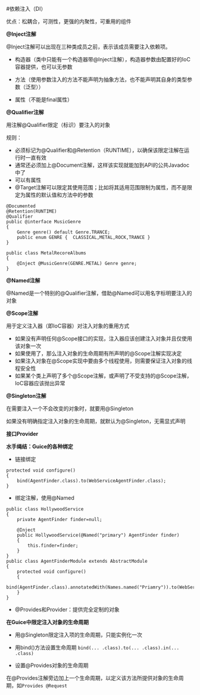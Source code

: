 #依赖注入（DI）

优点：松耦合，可测性，更强的内聚性，可重用的组件

**@Inject注解**

@Inject注解可以出现在三种类成员之前，表示该成员需要注入依赖项。

* 构造器（类中只能有一个构造器带@Inject注解），构造器参数由配置好的IoC容器提供，也可以无参数

* 方法（使用参数注入的方法不能声明为抽象方法，也不能声明其自身的类型参数（泛型））

* 属性（不能是final属性）

**@Qualifier注解**

用注解@Qualifier限定（标识）要注入的对象

规则：

* 必须标记为@Qualifier和@Retention（RUNTIME），以确保该限定注解在运行时一直有效
* 通常还必须加上@Document注解，这样该实现就能加到API的公共Javadoc中了
* 可以有属性
* @Target注解可以限定其使用范围；比如将其适用范围限制为属性，而不是限定为属性的默认值和方法中的参数

```
@Documented
@Retention(RUNTIME)
@Qualifier
public @interface MusicGenre
{
    Genre genre() default Genre.TRANCE;
    public enum GENRE {  CLASSICAL,METAL,ROCK,TRANCE }
}

public class MetalRecoreAlbums
{
    @Inject @MusicGenre(GENRE.METAL) Genre genre;
}
```

**@Named注解**

@Named是一个特别的@Qualifier注解，借助@Named可以用名字标明要注入的对象

**@Scope注解**

用于定义注入器（即IoC容器）对注入对象的重用方式

* 如果没有声明任何@Scope接口的实现，注入器应该创建注入对象并且仅使用该对象一次
* 如果使用了，那么注入对象的生命周期有所声明的@Scope注解实现决定
* 如果注入对象在@Scope实现中要由多个线程使用，则需要保证注入对象的线程安全性
* 如果某个类上声明了多个@Scope注解，或声明了不受支持的@Scope注解，IoC容器应该抛出异常

**@Singleton注解**

在需要注入一个不会改变的对象时，就要用@Singleton

如果没有明确指定注入对象的生命周期，就默认为@Singleton，无需显式声明

**接口Provider<T>**

**水手绳结：Guice的各种绑定**

* 链接绑定
```
protected void configure()
{
    bind(AgentFinder.class).to(WebServiceAgentFinder.class);
}
```

* 绑定注解，使用@Named
```
public class HollywoodService
{
    private AgentFinder finder=null;
    
    @Inject
    public HollywoodService(@Named("primary") AgentFinder finder)
    {
        this.finder=finder;
    }
}
public class AgentFinderModule extends AbstractModule
{
    protected void configure()
    {
        bind(AgentFinder.class).annotatedWith(Names.named("Priamry")).to(WebServiceAgentFinder.class);
    }
}
```

* @Provides和Provider：提供完全定制的对象

**在Guice中限定注入对象的生命周期**

* 用@Singleton限定注入项的生命周期，只能实例化一次

* 用bind()方法设置生命周期
`bind(... .class).to(... .class).in(... .class)`

* 设置@Provides对象的生命周期

在@Provides注解旁边加上一个生命周期，以定义该方法所提供对象的生命周期，如`Provides @Request`




